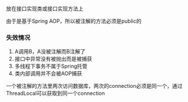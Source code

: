 放在接口实现类或接口实现方法上

由于是基于Spring AOP，所以被注解的方法必须是public的

### 失效情况

1. A调用B，A没被注解而B注解了
2. 接口中异常没有被抛出而是被捕获
3. 多线程下事务不属于Spring托管
4. 类内部调用并不会被AOP捕获

一个被注解的方法里两次访问数据库，两次的connection必须是同一个，通过ThreadLocal可以获取到同一个connection